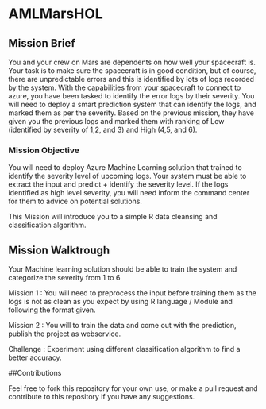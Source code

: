 # AMLMarsHOL

## Mission Brief

You and your crew on Mars are dependents on how well your spacecraft is. Your task is to make sure the spacecraft is in good condition, but of course, there are unpredictable errors and this is identified by lots of logs recorded by the system. With the capabilities from your spacecraft to connect to azure, you have been tasked to identify the error logs by their severity. You will need to deploy a smart prediction system that can identify the logs, and marked them as per the severity. Based on the previous mission, they have given you the previous logs and marked them with ranking of Low (identified by severity of 1,2, and 3) and High (4,5, and 6). 

### Mission Objective

You will need to deploy Azure Machine Learning solution that trained to identify the severity level of upcoming logs. Your system must be able to extract the input and predict + identify the severity level. If the logs identified as high level severity, you will need inform the command center for them to advice on potential solutions. 

This Mission will introduce you to a simple R data cleansing and classification algorithm.

## Mission Walktrough

Your Machine learning solution should be able to train the system and categorize the severity from 1 to 6

Mission 1 : You will need to preprocess the input before training them as the logs is not as clean as you expect by using R language / Module and following the format given. 

Mission 2 : You will to train the data and come out with the prediction, publish the project as webservice. 

Challenge : Experiment using different classification algorithm to find a better accuracy.

##Contributions

Feel free to fork this repository for your own use, or make a pull request and contribute to this repository if you have any suggestions.
